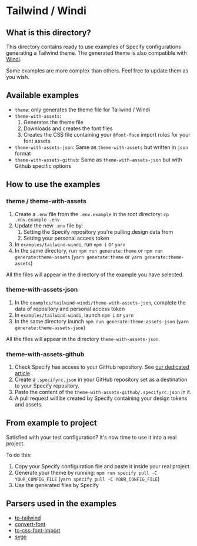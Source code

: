 # Tailwind / Windi

## What is this directory?
This directory contains ready to use examples of Specify configurations generating a Tailwind theme. The generated theme is also compatible with [Windi](https://windicss.org/guide/configuration.html).

Some examples are more complex than others. Feel free to update them as you wish.

## Available examples
- `theme`: only generates the theme file for Tailwind / Windi
- `theme-with-assets`:
  1. Generates the theme file
  2. Downloads and creates the font files
  3. Creates the CSS file containing your `@font-face` import rules for your font assets
- `theme-with-assets-json`: Same as `theme-with-assets` but written in `json` format
- `theme-with-assets-github`: Same as `theme-with-assets-json` but with Github specific options

## How to use the examples

### theme / theme-with-assets

1. Create a `.env` file from the `.env.example` in the root directory: `cp .env.example .env`
2. Update the new `.env` file by:
   1. Setting the Specify repository you're pulling design data from
   2. Setting your personal access token
3. In `examples/tailwind-windi`, run `npm i` or `yarn`
4. In the same directory, run `npm run generate:theme` or `npm run generate:theme-assets` (`yarn generate:theme` or `yarn generate:theme-assets`)

All the files will appear in the directory of the example you have selected.

### theme-with-assets-json

1. In the `examples/tailwind-windi/theme-with-assets-json`, complete the data of repository and personal access token
2. In `examples/tailwind-windi`, launch `npm i` or `yarn`
3. In the same directory launch `npm run generate:theme-assets-json` (`yarn generate:theme-assets-json`)

All the files will appear in the directory `theme-with-assets-json`.

### theme-with-assets-github
1. Check Specify has access to your GitHub repository. See [our dedicated article](https://help.specifyapp.com/en/articles/4722440-add-github-as-a-destination).
2. Create a `.specifyrc.json` in your GitHub repository set as a destination to your Specify repository.
3. Paste the content of the `theme-with-assets-github/.specifyrc.json` in it.
4. A pull request will be created by Specify containing your design tokens and assets.

## From example to project
Satisfied with your test configuration? It's now time to use it into a real project.

To do this:
1. Copy your Specify configuration file and paste it inside your real project.
2. Generate your theme by running: `npm run specify pull -C YOUR_CONFIG_FILE` (`yarn specify pull -C YOUR_CONFIG_FILE`)
3. Use the generated files by Specify

## Parsers used in the examples
- [to-tailwind](https://github.com/Specifyapp/parsers/tree/master/parsers/to-tailwind)
- [convert-font](https://github.com/Specifyapp/parsers/tree/master/parsers/convert-font)
- [to-css-font-import](https://github.com/Specifyapp/parsers/tree/master/parsers/to-css-font-import)
- [svgo](https://github.com/Specifyapp/parsers/tree/master/parsers/svgo)
